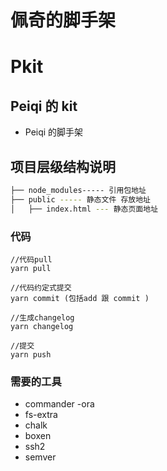 <!--
 * @Author: guokai
 * @Date: 2020-10-28 21:12:14
 * @LastEditTime: 2020-10-29 15:40:08
 * @LastEditors: guokai
 * @FilePath: /Pkit/README.md
-->

# 佩奇的脚手架

# Pkit

## Peiqi 的 kit

- Peiqi 的脚手架

## 项目层级结构说明

```bash
├── node_modules----- 引用包地址
├── public ----- 静态文件 存放地址
│   ├── index.html --- 静态页面地址

```

### 代码

```
//代码pull
yarn pull

//代码约定式提交
yarn commit (包括add 跟 commit )

//生成changelog
yarn changelog

//提交
yarn push

```
### 需要的工具

- commander
-ora
- fs-extra 
- chalk
- boxen
- ssh2
- semver
